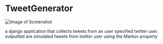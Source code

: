 # TweetGenerator

![Image of Screenshot](https://raw.githubusercontent.com/simonmahns/TweetGenerator/master/tgback/Screen%20Shot%202020-09-19%20at%2010.37.45%20PM.png)

a django application that collects tweets from an user specified twitter user. outputted are simulated tweets from twitter user using the Markov property
